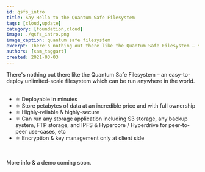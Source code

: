 ```yaml
---
id: qsfs_intro
title: Say Hello to the Quantum Safe Filesystem
tags: [cloud,update]
category: [foundation,cloud]
image: ./qsfs_intro.png
image_caption: quantum safe filesystem
excerpt: There's nothing out there like the Quantum Safe Filesystem – see what it can do for you!
authors: [sam_taggart]
created: 2021-03-03
---
```


There's nothing out there like the Quantum Safe Filesystem – an easy-to-deploy unlimited-scale filesystem which can be run anywhere in the world.
<br/>
<br/>

- ⚛ Deployable in minutes
- ⚛ Store petabytes of data at an incredible price and with full ownership
- ⚛ Highly-reliable & highly-secure
- ⚛ Can run any storage application including S3 storage, any backup system, FTP storage, and IPFS & Hypercore / Hyperdrive for peer-to-peer use-cases, etc
- ⚛ Encryption & key management only at client side
<br/>
<br/>
More info & a demo coming soon.